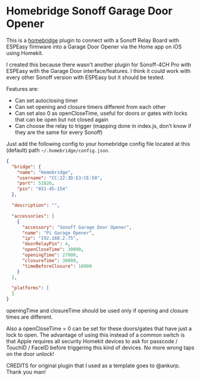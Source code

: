 # Homebridge Sonoff Garage Door Opener

This is a [homebridge](https://github.com/nfarina/homebridge) plugin to connect with a Sonoff Relay Board with ESPEasy firmware into a Garage Door Opener via the Home app on iOS using Homekit.

I created this because there wasn't another plugin for Sonoff-4CH Pro with ESPEasy with the Garage Door interface/features.
I think it could work with every other Sonoff version with ESPEasy but it should be tested.

Features are:

- Can set autoclosing timer
- Can set opening and closure timers different from each other
- Can set also 0 as openCloseTime, useful for doors or gates with locks that can be open but not closed again
- Can choose the relay to trigger (mapping done in index.js, don’t know if they are the same for every Sonoff)


Just add the following config to your homebridge config file located at this (default) path `~/.homebridge/config.json`.

```json
{
  "bridge": {
    "name": "Homebridge",
    "username": "CC:22:3D:E3:CE:50",
    "port": 51826,
    "pin": "031-45-154"
  },

  "description": "",

  "accessories": [
    {
      "accessory": "Sonoff Garage Door Opener",
      "name": "Pi Garage Opener",
      "ip": "192.168.2.75",
      "doorRelayPin": 4,
      "openCloseTime": 30000,
      "openingTime": 27000,
      "closureTime": 30000,
      "timeBeforeClosure": 10000
    }
  ],

  "platforms": [
  ]
}
```

openingTime and closureTime should be used only if opening and closure times are different.

Also a openCloseTime = 0 can be set for these doors/gates that have just a lock to open. The advantage of using this instead of a common switch is that Apple requires all security Homekit devices to ask for passcode / TouchID / FaceID before triggering this kind of devices.
No more wrong taps on the door unlock!

CREDITS for original plugin that I used as a template goes to @ankurp. Thank you man!
